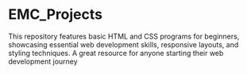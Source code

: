 # EMC_Projects
This repository features basic HTML and CSS programs for beginners, showcasing essential web development skills, responsive layouts, and styling techniques. A great resource for anyone starting their web development journey
